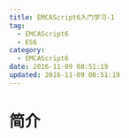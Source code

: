 ```yaml
---
title: EMCAScript6入门学习-1
tag:
  - EMCAScript6
  - ES6
category:
  - EMCAScript6
date: 2016-11-09 08:51:19
updated: 2016-11-09 08:51:19
---
```

# 简介
